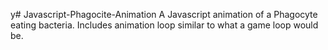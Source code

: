 y# Javascript-Phagocite-Animation
A Javascript animation of a Phagocyte eating bacteria.
Includes animation loop similar to what a game loop would be.
